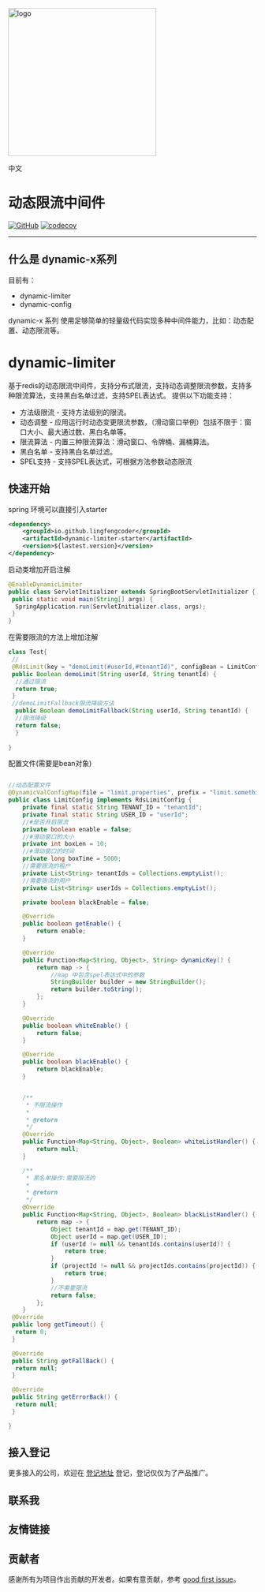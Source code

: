 <img align="center" width="300" alt="logo" src="https://gitee.com/lingfengx/static/raw/master/logo.png">

中文
# 动态限流中间件

[![GitHub](https://img.shields.io/github/stars/lingfengcoder/dynamic-limiter?color=5470c6)](https://github.com/lingfengcoder/dynamic-limiter)
 [![codecov](https://codecov.io/gh/lingfengcoder/dynamic-limiter/branch/develop/graph/badge.svg?token=WBUVJN107I)](https://codecov.io/gh/lingfengcoder/dynamic-limiter)

-------

## 什么是 dynamic-x系列
目前有：
- dynamic-limiter
- dynamic-config

dynamic-x 系列 使用足够简单的轻量级代码实现多种中间件能力，比如：动态配置、动态限流等。

# dynamic-limiter 
基于redis的动态限流中间件，支持分布式限流，支持动态调整限流参数，支持多种限流算法，支持黑白名单过滤，支持SPEL表达式。
提供以下功能支持：

- 方法级限流 - 支持方法级别的限流。
- 动态调整 - 应用运行时动态变更限流参数，（滑动窗口举例）包括不限于：窗口大小、最大通过数、黑白名单等。
- 限流算法 - 内置三种限流算法：滑动窗口、令牌桶、漏桶算法。
- 黑白名单 - 支持黑白名单过滤。
- SPEL支持 - 支持SPEL表达式，可根据方法参数动态限流

## 快速开始
spring 环境可以直接引入starter
```xml
<dependency>
    <groupId>io.github.lingfengcoder</groupId>
    <artifactId>dynamic-limiter-starter</artifactId>
    <version>${lastest.version}</version>
</dependency>
```
启动类增加开启注解
```java
@EnableDynamicLimiter
public class ServletInitializer extends SpringBootServletInitializer {
 public static void main(String[] args) {
  SpringApplication.run(ServletInitializer.class, args);
 }
}
```
在需要限流的方法上增加注解
```java
class Test{
 //   
 @RdsLimit(key = "demoLimit(#userId,#tenantId)", configBean = LimitConfig.class, fallBack = "demoLimitFallback", autoRelease = false)
 public Boolean demoLimit(String userId, String tenantId) {
  //通过限流
  return true;
 }
 //demoLimitFallback限流降级方法
  public Boolean demoLimitFallback(String userId, String tenantId) {
  //限流降级
  return false;
  }
 
}
```
配置文件(需要是bean对象)
```java

//动态配置文件
@DynamicValConfigMap(file = "limit.properties", prefix = "limit.something")
public class LimitConfig implements RdsLimitConfig {
    private final static String TENANT_ID = "tenantId";
    private final static String USER_ID = "userId";
    //#是否开启限流
    private boolean enable = false;
    //#滑动窗口的大小
    private int boxLen = 10;
    //#滑动窗口的时间
    private long boxTime = 5000;
    //需要限流的租户
    private List<String> tenantIds = Collections.emptyList();
    //需要限流的用户
    private List<String> userIds = Collections.emptyList();

    private boolean blackEnable = false;

    @Override
    public boolean getEnable() {
        return enable;
    }

    @Override
    public Function<Map<String, Object>, String> dynamicKey() {
        return map -> {
            //map 中包含spel表达式中的参数
            StringBuilder builder = new StringBuilder();
            return builder.toString();
        };
    }

    @Override
    public boolean whiteEnable() {
        return false;
    }

    @Override
    public boolean blackEnable() {
        return blackEnable;
    }


    /**
     * 不限流操作
     *
     * @return
     */
    @Override
    public Function<Map<String, Object>, Boolean> whiteListHandler() {
        return null;
    }

    /**
     * 黑名单操作:需要限流的
     *
     * @return
     */
    @Override
    public Function<Map<String, Object>, Boolean> blackListHandler() {
        return map -> {
            Object tenantId = map.get(TENANT_ID);
            Object userId = map.get(USER_ID);
            if (userId != null && tenantIds.contains(userId)) {
                return true;
            }
            if (projectId != null && projectIds.contains(projectId)) {
                return true;
            }
            //不需要限流
            return false;
        };
    }
 @Override
 public long getTimeout() {
  return 0;
 }

 @Override
 public String getFallBack() {
  return null;
 }

 @Override
 public String getErrorBack() {
  return null;
 }

}
```
## 接入登记

更多接入的公司，欢迎在 [登记地址]() 登记，登记仅仅为了产品推广。

## 联系我

## 友情链接

## 贡献者

感谢所有为项目作出贡献的开发者。如果有意贡献，参考 [good first issue]()。
